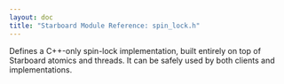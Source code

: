 ```yaml
---
layout: doc
title: "Starboard Module Reference: spin_lock.h"
---
```


Defines a C++-only spin-lock implementation, built entirely on top of
Starboard atomics and threads. It can be safely used by both clients and
implementations.

